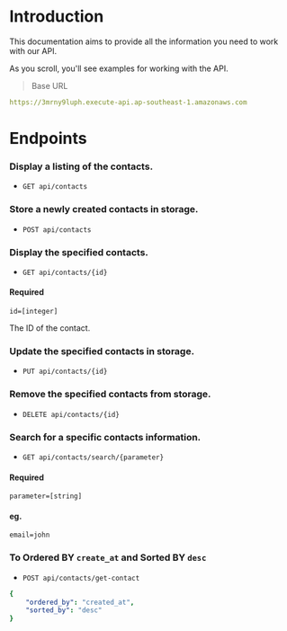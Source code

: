 # Introduction



This documentation aims to provide all the information you need to work with our API.

<aside>As you scroll, you'll see examples for working with the API.</aside>

> Base URL

```yaml
https://3mrny9luph.execute-api.ap-southeast-1.amazonaws.com     
```

# Endpoints

### Display a listing of the contacts.

* `GET api/contacts`

### Store a newly created contacts in storage.

* `POST api/contacts`

### Display the specified contacts.

* `GET api/contacts/{id}`

#### Required
`id=[integer]`

The ID of the contact.

### Update the specified contacts in storage.

* `PUT api/contacts/{id}`

### Remove the specified contacts from storage.

* `DELETE api/contacts/{id}`

### Search for a specific contacts information.

* `GET api/contacts/search/{parameter}`

#### Required
`parameter=[string]`

#### eg.
`email=john`
  
### To Ordered BY `create_at` and Sorted BY `desc` 

* `POST api/contacts/get-contact`

```yaml
{
    "ordered_by": "created_at",
    "sorted_by": "desc"
}
```